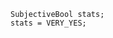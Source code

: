 ```
SubjectiveBool stats;
stats = VERY_YES;
```

<!---
DryToaster/DryToaster is a ✨ special ✨ repository because its `README.md` (this file) appears on your GitHub profile.
You can click the Preview link to take a look at your changes.
--->
